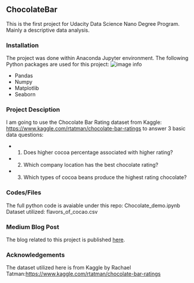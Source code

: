 ## ChocolateBar
This is the first project for Udacity Data Science Nano Degree Program. Mainly a descriptive data analysis.

### Installation
The project was done within Anaconda Jupyter environment. The following Python packages are used for this project:
![image info](https://en.wikipedia.org/wiki/Anaconda_(Python_distribution)#/media/File:Anaconda_Logo.png)
* Pandas
* Numpy
* Matplotlib
* Seaborn

### Project Desciption
I am going to use the Chocolate Bar Rating dataset from Kaggle: https://www.kaggle.com/rtatman/chocolate-bar-ratings to answer 3 basic data questions:

* 1. Does higher cocoa percentage associated with higher rating?  
* 2. Which company location has the best chocolate rating?
* 3. Which types of cocoa beans produce the highest rating chocolate?

### Codes/Files
The full python code is avaiable under this repo: Chocolate_demo.ipynb
Dataset utilized: flavors_of_cocao.csv

### Medium Blog Post
The blog related to this project is published [here](https://medium.com/@chengyi0220/what-makes-great-chocolate-b6f23f0396a1).

### Acknowledgements
The dataset utilized here is from Kaggle by Rachael Tatman:https://www.kaggle.com/rtatman/chocolate-bar-ratings


